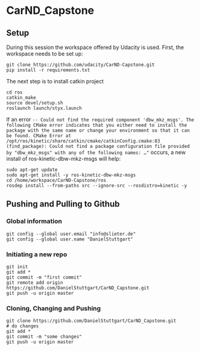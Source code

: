 # CarND_Capstone
## Setup
During this session the workspace offered by Udacity is used. First, the workspace needs to be set up: 
```shell
git clone https://github.com/udacity/CarND-Capstone.git
pip install -r requirements.txt
```
The next step is to install catkin project
```shell
cd ros
catkin_make
source devel/setup.sh
roslaunch launch/styx.launch
```
If an error `-- Could not find the required component 'dbw_mkz_msgs'. The following CMake error indicates that you either need to install the package with the same name or change your environment so that it can be found.
CMake Error at /opt/ros/kinetic/share/catkin/cmake/catkinConfig.cmake:83 (find_package):
  Could not find a package configuration file provided by "dbw_mkz_msgs" with
  any of the following names: …"` occurs, a new install of ros-kinetic-dbw-mkz-msgs will help: 
```shell
sudo apt-get update
sudo apt-get install -y ros-kinetic-dbw-mkz-msgs
cd /home/workspace/CarND-Capstone/ros
rosdep install --from-paths src --ignore-src --rosdistro=kinetic -y
```

## Pushing and Pulling to Github
### Global information
```shell
git config --global user.email "info@slieter.de"
git config --global user.name "DanielStuttgart"
```
### Initiating a new repo
```shell
git init
git add *
git commit -m "first commit"
git remote add origin https://github.com/DanielStuttgart/CarND_Capstone.git
git push -u origin master
```
### Cloning, Changing and Pushing
```shell
git clone https://github.com/DanielStuttgart/CarND_Capstone.git
# do changes
git add *
git commit -m "some changes"
git push -u origin master
```
